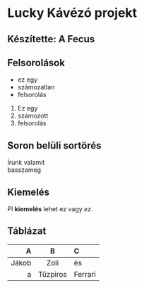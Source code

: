 # Lucky Kávézó projekt

## Készítette: A Fecus

## Felsorolások

- ez egy
- számozatlan
- felsorolás

1. Ez egy
1. számozott
1. felsorolás

## Soron belüli sortörés

Írunk valamit <br> basszameg

## Kiemelés

Pl __kiemelés__ lehet ez vagy _ez_.

## Táblázat

|A    |B    |C    |
|---: |:---:|:--- |
|Jákob|Zoli |és   |
|a    |Tűzpiros |Ferrari|
